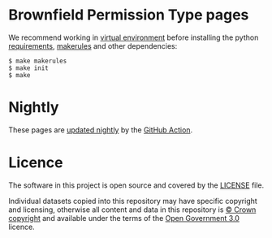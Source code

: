 # Brownfield Permission Type pages

We recommend working in [virtual environment](http://docs.python-guide.org/en/latest/dev/virtualenvs/) before installing the python [requirements](requirements.txt), [makerules](https://github.com/digital-land/makerules) and other dependencies:

    $ make makerules
    $ make init
    $ make

# Nightly

These pages are [updated nightly](https://github.com/digital-land/brownfield-permission-type/actions) by the [GitHub Action](.github/workflows/run.yml).

# Licence

The software in this project is open source and covered by the [LICENSE](LICENSE) file.

Individual datasets copied into this repository may have specific copyright and licensing, otherwise all content and data in this repository is
[© Crown copyright](http://www.nationalarchives.gov.uk/information-management/re-using-public-sector-information/copyright-and-re-use/crown-copyright/)
and available under the terms of the [Open Government 3.0](https://www.nationalarchives.gov.uk/doc/open-government-licence/version/3/) licence.
